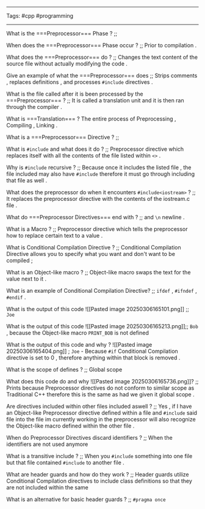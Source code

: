 ___
Tags: #cpp #programming
___
What is the ===Preprocessor=== Phase ? ;; 

When does the ===Preprocessor=== Phase occur ? ;; Prior to compilation . 

What does the ===Preprocessor=== do ? ;; Changes the text content of the source file without actually modifying the code . 

Give an example of what the ===Preprocessor=== does ;; Strips comments , replaces definitions , and processes `#include` directives . 

What is the file called after it is been processed by the ===Preprocessor=== ? ;; It is called a translation unit and it is then ran through the compiler . 

What is ===Translation=== ? The entire process of Preprocessing , Compiling , Linking .
<!--SR:!2025-03-15,1,230--> 

What is a ===Preprocessor=== Directive ? ;; 

What is `#include` and what does it do ? ;; Preprocessor directive which replaces itself with all the contents of the file listed within `<>` . 

Why is `#include` recursive ? ;; Because once it includes the listed file , the file included may also have `#include` therefore it must go through including that file as well . 

What does the preprocessor do when it encounters `#include<iostream>` ? ;; It replaces the preprocessor directive with the contents of the iostream.c file . 

What do ===Preprocessor Directives=== end with ? ;; and `\n` newline .
<!--SR:!2025-03-15,1,230-->

What is a Macro ? ;; Preprocessor directive which tells the preprocessor how to replace certain text to a value .
<!--SR:!2025-03-15,1,230-->


What is Conditional Compilation Directive ? ;; Conditional Compilation Directive allows you to specify what you want and don't want to be compiled ; 

What is an Object-like macro ? ;; Object-like macro swaps the text for the value next to it . 

What is an example of Conditional Compilation Directive? ;; `ifdef` , `#ifndef` , `#endif` .
<!--SR:!2025-03-17,3,250-->

What is the output of this code ![[Pasted image 20250306165101.png]] ;; `Joe`

What is the output of this code ![[Pasted image 20250306165213.png]];; `Bob` , because the Object-like macro `PRINT_BOB` is not defined
<!--SR:!2025-03-17,3,250-->


What is the output of this code and why ? ![[Pasted image 20250306165404.png]]
; ` Joe ` -  Because `#if` Conditional Compilation directive is set to 0 , therefore anything within that block is removed . 


What is the scope of defines ? ;; Global scope 


What does this code do and why ![[Pasted image 20250306165736.png]]? ;; Prints because Preprocessor directives do not conform to similar scope as Traditional C++ therefore this is the same as had we given it global scope . 

Are directives included within other files included aswell ? ;; Yes , if I have an Object-like Preprocessor directive defined within a file and `#include` said file into the file im currently working in the preprocessor will also recognize the Object-like macro defined within the other file . 

When do Preprocessor Directives discard identifiers ? ;; When the identifiers are not used anymore
<!--SR:!2025-03-15,1,230-->

What is a transitive include ? ;; When you `#include` something into one file but that file contained `#include` to another file . 


What are header guards and how do they work ? ;; Header guards utilize Conditional Compilation directives to include class definitions so that they are not included within the same 


What is an alternative for basic header guards ? ;; `#pragma once` 